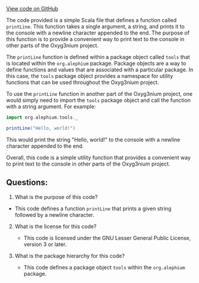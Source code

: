 [View code on GitHub](https://github.com/alephium/alephium/tools/src/main/scala/org/alephium/tools/package.scala)

The code provided is a simple Scala file that defines a function called `printLine`. This function takes a single argument, a string, and prints it to the console with a newline character appended to the end. The purpose of this function is to provide a convenient way to print text to the console in other parts of the Oxyg3nium project.

The `printLine` function is defined within a package object called `tools` that is located within the `org.alephium` package. Package objects are a way to define functions and values that are associated with a particular package. In this case, the `tools` package object provides a namespace for utility functions that can be used throughout the Oxyg3nium project.

To use the `printLine` function in another part of the Oxyg3nium project, one would simply need to import the `tools` package object and call the function with a string argument. For example:

```scala
import org.alephium.tools._

printLine("Hello, world!")
```

This would print the string "Hello, world!" to the console with a newline character appended to the end.

Overall, this code is a simple utility function that provides a convenient way to print text to the console in other parts of the Oxyg3nium project.
## Questions: 
 1. What is the purpose of this code?
   - This code defines a function `printLine` that prints a given string followed by a newline character.

2. What is the license for this code?
   - This code is licensed under the GNU Lesser General Public License, version 3 or later.

3. What is the package hierarchy for this code?
   - This code defines a package object `tools` within the `org.alephium` package.